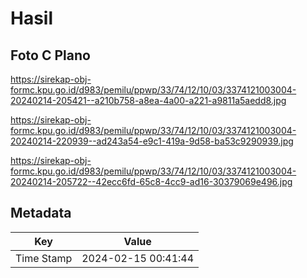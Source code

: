 # Hasil

## Foto C Plano

https://sirekap-obj-formc.kpu.go.id/d983/pemilu/ppwp/33/74/12/10/03/3374121003004-20240214-205421--a210b758-a8ea-4a00-a221-a9811a5aedd8.jpg

https://sirekap-obj-formc.kpu.go.id/d983/pemilu/ppwp/33/74/12/10/03/3374121003004-20240214-220939--ad243a54-e9c1-419a-9d58-ba53c9290939.jpg

https://sirekap-obj-formc.kpu.go.id/d983/pemilu/ppwp/33/74/12/10/03/3374121003004-20240214-205722--42ecc6fd-65c8-4cc9-ad16-30379069e496.jpg


## Metadata

| Key        | Value               |
| ---------- | ------------------- |
| Time Stamp | 2024-02-15 00:41:44 |



